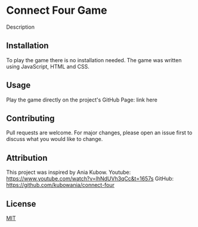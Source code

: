 # Connect Four Game

Description

## Installation

To play the game there is no installation needed.
The game was written using JavaScript, HTML and CSS.

## Usage

Play the game directly on the project's GitHub Page: link here

## Contributing

Pull requests are welcome. For major changes, please open an issue first
to discuss what you would like to change.


## Attribution

This project was inspired by Ania Kubow. 
Youtube: https://www.youtube.com/watch?v=lhNdUVh3qCc&t=1657s
GitHub: https://github.com/kubowania/connect-four

## License

[MIT](https://choosealicense.com/licenses/mit/)